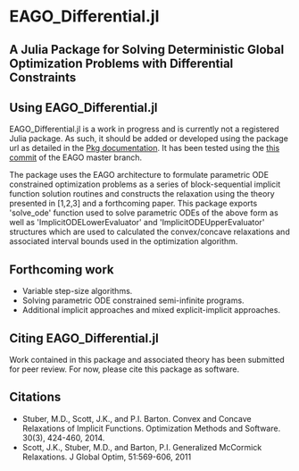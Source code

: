 # **EAGO_Differential.jl**
## A Julia Package for Solving Deterministic Global Optimization Problems with Differential Constraints


## Using EAGO_Differential.jl
EAGO_Differential.jl is a work in progress and is currently not a registered Julia package. As such, it should be added or developed using the package url as detailed in the [Pkg documentation](https://julialang.github.io/Pkg.jl/v1/). It has been tested using the [this commit](https://github.com/PSORLab/EAGO.jl/commit/d1744d85991677eb3a9f215416c65c0e16bc55c0) of the EAGO master branch.

The package uses the EAGO architecture to formulate parametric ODE constrained optimization problems  as a series of block-sequential implicit function solution routines and constructs the relaxation using the theory presented in [1,2,3] and a forthcoming paper. This package exports 'solve_ode' function used to solve parametric ODEs of the above form as well as 'ImplicitODELowerEvaluator' and 'ImplicitODEUpperEvaluator' structures which are used to calculated the convex/concave relaxations and associated interval bounds used in the optimization algorithm.

## Forthcoming work

- Variable step-size algorithms.
- Solving parametric ODE constrained semi-infinite programs.
- Additional implicit approaches and mixed explicit-implicit approaches.

## Citing EAGO_Differential.jl

Work contained in this package and associated theory has been submitted for peer review. For now, please cite this package as software.

## Citations

- Stuber, M.D., Scott, J.K., and P.I. Barton. Convex and Concave Relaxations of Implicit Functions. Optimization Methods and Software. 30(3), 424-460, 2014.
- Scott, J.K., Stuber, M.D., and Barton, P.I. Generalized McCormick Relaxations. J Global Optim, 51:569-606, 2011

